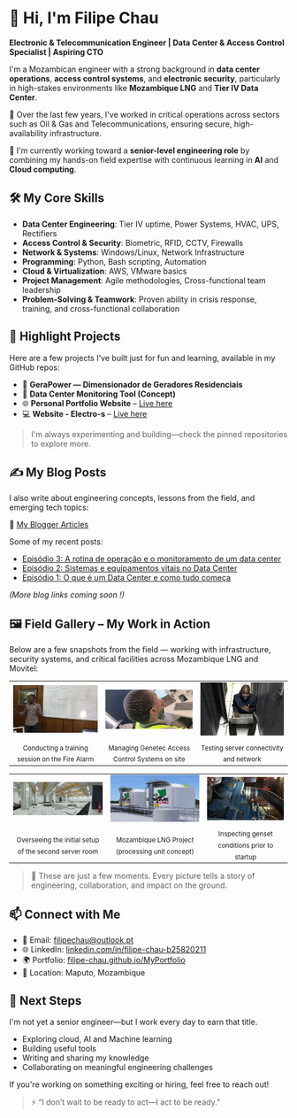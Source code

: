 # 👋 Hi, I'm Filipe Chau

**Electronic & Telecommunication Engineer | Data Center & Access Control Specialist | Aspiring CTO**

I'm a Mozambican engineer with a strong background in **data center operations**, **access control systems**, and **electronic security**, particularly in high-stakes environments like **Mozambique LNG** and **Tier IV Data Center**.

🔐 Over the last few years, I've worked in critical operations across sectors such as Oil & Gas and Telecommunications, ensuring secure, high-availability infrastructure.

🧠 I'm currently working toward a **senior-level engineering role** by combining my hands-on field expertise with continuous learning in **AI** and **Cloud computing**.


## 🛠️ My Core Skills

- **Data Center Engineering**: Tier IV uptime, Power Systems, HVAC, UPS, Rectifiers
- **Access Control & Security**: Biometric, RFID, CCTV, Firewalls
- **Network & Systems**: Windows/Linux, Network Infrastructure
- **Programming**: Python, Bash scripting, Automation
- **Cloud & Virtualization**: AWS, VMware basics
- **Project Management**: Agile methodologies, Cross-functional team leadership
- **Problem-Solving & Teamwork**: Proven ability in crisis response, training, and cross-functional collaboration


## 📌 Highlight Projects

Here are a few projects I've built just for fun and learning, available in my GitHub repos:

- 🔌 **GeraPower — Dimensionador de Geradores Residenciais**
- 🧠 **Data Center Monitoring Tool (Concept)**
- 🌐 **Personal Portfolio Website** – [Live here](https://filipe-chau.github.io/MyPortfolio/)
- 💻 **Website - Electro-s** – [Live here](https://https://electro-s.co.mz/)

> I'm always experimenting and building—check the pinned repositories to explore more.


## ✍️ My Blog Posts

I also write about engineering concepts, lessons from the field, and emerging tech topics:

📖 [My Blogger Articles](https://mozitroom.blogspot.com/search/label/filipe-chau)

Some of my recent posts:
- [Episódio 3: A rotina de operação e o monitoramento de um data center](https://mozitroom.blogspot.com/2025/06/episodio-3-rotina-de-operacao-e-o.html)
- [Episódio 2: Sistemas e equipamentos vitais no Data Center](https://mozitroom.blogspot.com/2025/06/episodio-2-sistemas-e-equipamentos.html)
- [Episódio 1: O que é um Data Center e como tudo começa](https://mozitroom.blogspot.com/2025/06/episodio-1-o-que-e-um-data-center-e.html)

*(More blog links coming soon !)*


## 🖼️ Field Gallery – My Work in Action

Below are a few snapshots from the field — working with infrastructure, security systems, and critical facilities across Mozambique LNG and Movitel:

<table>
  <tr>
    <td><img src="img/slide-1.jpeg" width="250"/></td>
    <td><img src="img/slide-2.jpeg" width="250"/></td>
    <td><img src="img/slide-3.png" width="250"/></td>
  </tr>
  <tr>
    <td align="center"><sub>Conducting a training session on the Fire Alarm</sub></td>
    <td align="center"><sub>Managing Genetec Access Control Systems on site</sub></td>
    <td align="center"><sub>Testing server connectivity and network</sub></td>
  </tr>
</table>

<table>
  <tr>
    <td><img src="img/slide-4.jpeg" width="250"/></td>
    <td><img src="img/slide-5.jpeg" width="250"/></td>
    <td><img src="img/slide-6.jpeg" width="250"/></td>
  </tr>
  <tr>
    <td align="center"><sub>Overseeing the initial setup of the second server room</sub></td>
    <td align="center"><sub>Mozambique LNG Project (processing unit concept)</sub></td>
    <td align="center"><sub>Inspecting genset conditions prior to startup</sub></td>
  </tr>
</table>

> 📸 These are just a few moments. Every picture tells a story of engineering, collaboration, and impact on the ground.


## 📫 Connect with Me

- 📧 Email: [filipechau@outlook.pt](mailto:filipechau@outlook.pt)
- 🌐 LinkedIn: [linkedin.com/in/filipe-chau-b25820211](https://www.linkedin.com/in/filipe-chau-b25820211)
- 🌍 Portfolio: [filipe-chau.github.io/MyPortfolio](https://filipe-chau.github.io/MyPortfolio)
- 📍 Location: Maputo, Mozambique


## 🎯 Next Steps

I'm not yet a senior engineer—but I work every day to earn that title.

- Exploring cloud, AI and Machine learning
- Building useful tools
- Writing and sharing my knowledge
- Collaborating on meaningful engineering challenges

If you're working on something exciting or hiring, feel free to reach out!


> ⚡ “I don’t wait to be ready to act—I act to be ready.”

